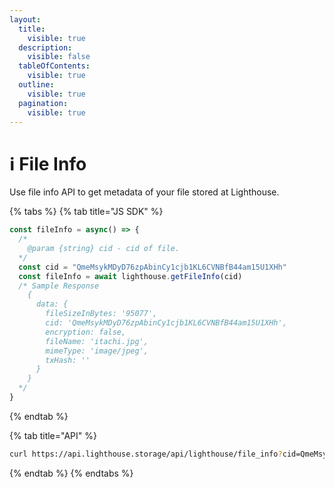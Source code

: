 ```yaml
---
layout:
  title:
    visible: true
  description:
    visible: false
  tableOfContents:
    visible: true
  outline:
    visible: true
  pagination:
    visible: true
---
```


# ℹ File Info

Use file info API to get metadata of your file stored at Lighthouse.

{% tabs %}
{% tab title="JS SDK" %}
```javascript
const fileInfo = async() => {
  /*
    @param {string} cid - cid of file.
  */
  const cid = "QmeMsykMDyD76zpAbinCy1cjb1KL6CVNBfB44am15U1XHh"
  const fileInfo = await lighthouse.getFileInfo(cid)
  /* Sample Response
    {
      data: {
        fileSizeInBytes: '95077',
        cid: 'QmeMsykMDyD76zpAbinCy1cjb1KL6CVNBfB44am15U1XHh',
        encryption: false,
        fileName: 'itachi.jpg',
        mimeType: 'image/jpeg',
        txHash: ''
      }
    }
  */
}
```
{% endtab %}

{% tab title="API" %}
```bash
curl https://api.lighthouse.storage/api/lighthouse/file_info?cid=QmeMsykMDyD76zpAbinCy1cjb1KL6CVNBfB44am15U1XHh
```
{% endtab %}
{% endtabs %}
